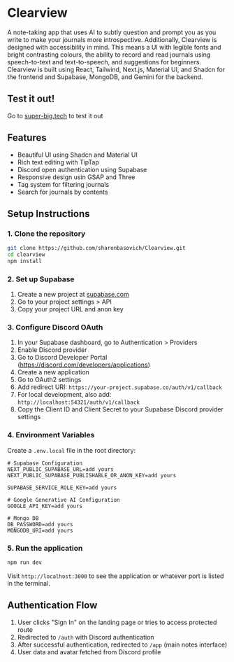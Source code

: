 # Clearview
A note-taking app that uses AI to subtly question and prompt you as you write to make your journals more introspective. Additionally, Clearview is designed with accessibility in mind. This means a UI with legible fonts and bright contrasting colours, the ability to record and read journals using speech-to-text and text-to-speech, and suggestions for beginners. Clearview is built using React, Tailwind, Next.js, Material UI, and Shadcn for the frontend and Supabase, MongoDB, and Gemini for the backend.

## Test it out!
Go to [super-big.tech](https://super-big.tech) to test it out

## Features

- Beautiful UI using Shadcn and Material UI
- Rich text editing with TipTap
- Discord open authentication using Supabase
- Responsive design usin GSAP and Three
- Tag system for filtering journals
- Search for journals by contents

## Setup Instructions

### 1. Clone the repository
```bash
git clone https://github.com/sharonbasovich/Clearview.git
cd clearview
npm install
```

### 2. Set up Supabase

1. Create a new project at [supabase.com](https://supabase.com)
2. Go to your project settings > API
3. Copy your project URL and anon key

### 3. Configure Discord OAuth

1. In your Supabase dashboard, go to Authentication > Providers
2. Enable Discord provider
3. Go to Discord Developer Portal (https://discord.com/developers/applications)
4. Create a new application
5. Go to OAuth2 settings
6. Add redirect URI: `https://your-project.supabase.co/auth/v1/callback`
7. For local development, also add: `http://localhost:54321/auth/v1/callback`
8. Copy the Client ID and Client Secret to your Supabase Discord provider settings

### 4. Environment Variables

Create a `.env.local` file in the root directory:

```env
# Supabase Configuration
NEXT_PUBLIC_SUPABASE_URL=add yours
NEXT_PUBLIC_SUPABASE_PUBLISHABLE_OR_ANON_KEY=add yours

SUPABASE_SERVICE_ROLE_KEY=add yours

# Google Generative AI Configuration
GOOGLE_API_KEY=add yours

# Mongo DB
DB_PASSWORD=add yours
MONGODB_URI=add yours
```

### 5. Run the application

```bash
npm run dev
```

Visit `http://localhost:3000` to see the application or whatever port is listed in the terminal.

## Authentication Flow

1. User clicks "Sign In" on the landing page or tries to access protected route
2. Redirected to `/auth` with Discord authentication
3. After successful authentication, redirected to `/app` (main notes interface)
4. User data and avatar fetched from Discord profile
